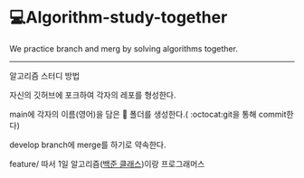 # 💻Algorithm-study-together
<p>We practice branch and merg by solving algorithms together.</p>

---


<p>알고리즘 스터디 방법</p>
<p>자신의 깃허브에 포크하여 각자의 레포를 형성한다.</p>
<p>main에 각자의 이름(영어)을 담은 💾 폴더를 생성한다.( :octocat:git을 통해 commit한다)</p>
<p>develop branch에 merge를 하기로 약속한다.</p>

feature/
따서 1일 알고리즘(<a href="https://solved.ac/class">백준 클래스</a>)이랑 프로그래머스
